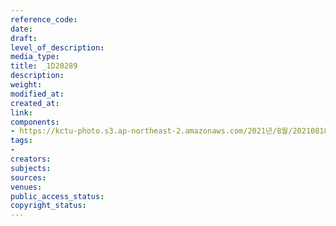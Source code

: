 ```yaml
---
reference_code: 
date: 
draft: 
level_of_description: 
media_type: 
title: _1D20289
description: 
weight: 
modified_at: 
created_at: 
link: 
components:
- https://kctu-photo.s3.ap-northeast-2.amazonaws.com/2021년/8월/20210818_양경수+민주노총+위원장+출입기자단+기자간담회/_1D20289.jpg
tags:
- 
creators: 
subjects: 
sources: 
venues: 
public_access_status: 
copyright_status: 
---
```

